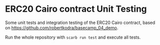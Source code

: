 # ERC20 Cairo contract Unit Testing
Some unit tests and integration testing of the ERC20 Cairo contract, based on https://github.com/robertkodra/basecamp_04_demo. 

Run the whole repository with `scarb run test` and execute all tests.

